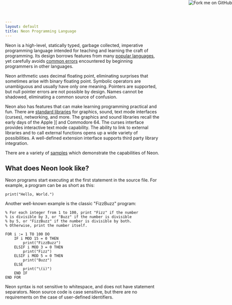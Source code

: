 ```yaml
---
layout: default
title: Neon Programming Language
---
```


Neon is a high-level, statically typed, garbage collected, imperative programming language intended for teaching and learning the craft of programming.
Its design borrows features from many [popular languages](motivation.html), yet carefully avoids [common errors](common-errors.html) encountered by beginning programmers in other languages.

Neon arithmetic uses decimal floating point, eliminating surprises that sometimes arise with binary floating point.
Symbolic operators are unambiguous and usually have only one meaning.
Pointers are supported, but null pointer errors are not possible by design.
Names cannot be shadowed, eliminating a common source of confusion.

Neon also has features that can make learning programming practical and fun.
There are [standard libraries](html/index.html) for graphics, sound, text mode interfaces (curses), networking, and more.
The graphics and sound libraries recall the early days of the Apple ][ and Commodore 64.
The curses interface provides interactive text mode capability.
The ability to link to external libraries and to call external functions opens up a wide variety of possibilities.
A well-defined extension interface supports third party library integration.

There are a variety of [samples](samples/index.html) which demonstrate the capabilities of Neon.

## What does Neon look like?

Neon programs start executing at the first statement in the source file.
For example, a program can be as short as this:

    print("Hello, World.")

Another well-known example is the classic "FizzBuzz" program:

    % For each integer from 1 to 100, print "Fizz" if the number
    % is divisible by 3, or "Buzz" if the number is divisible
    % by 5, or "FizzBuzz" if the number is divisible by both.
    % Otherwise, print the number itself.

    FOR i := 1 TO 100 DO
        IF i MOD 15 = 0 THEN
            print("FizzBuzz")
        ELSIF i MOD 3 = 0 THEN
            print("Fizz")
        ELSIF i MOD 5 = 0 THEN
            print("Buzz")
        ELSE
            print("\(i)")
        END IF
    END FOR

Neon syntax is not sensitive to whitespace, and does not have statement separators.
Neon source code is case sensitive, but there are no requirements on the case of user-defined identifiers.

<a href="https://github.com/ghewgill/neon-lang"><img style="position: absolute; top: 0; right: 0; border: 0;" src="https://camo.githubusercontent.com/365986a132ccd6a44c23a9169022c0b5c890c387/68747470733a2f2f73332e616d617a6f6e6177732e636f6d2f6769746875622f726962626f6e732f666f726b6d655f72696768745f7265645f6161303030302e706e67" alt="Fork me on GitHub" data-canonical-src="https://s3.amazonaws.com/github/ribbons/forkme_right_red_aa0000.png"></a>

